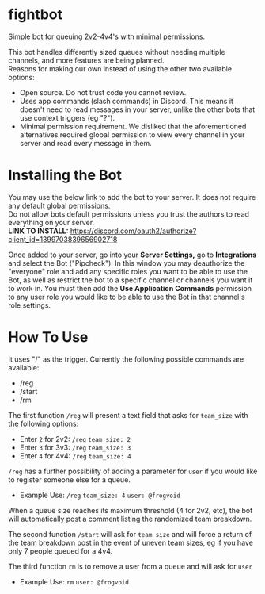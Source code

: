# fightbot
Simple bot for queuing 2v2-4v4's with minimal permissions.  

This bot handles differently sized queues without needing multiple channels, and more features are being planned.  
Reasons for making our own instead of using the other two available options:
 - Open source. Do not trust code you cannot review.
 - Uses app commands (slash commands) in Discord. This means it doesn't need to read messages in your server, unlike the other bots that use context triggers (eg "?").
 - Minimal permission requirement. We disliked that the aforementioned alternatives required global permission to view every channel in your server and read every message in them.

# Installing the Bot  
You may use the below link to add the bot to your server. It does not require any default global permissions.  
Do not allow bots default permissions unless you trust the authors to read everything on your server.  
**LINK TO INSTALL:** https://discord.com/oauth2/authorize?client_id=1399703839656902718  

Once added to your server, go into your **Server Settings,** go to **Integrations** and select the Bot ("Pipcheck"). In this window you may deauthorize the "everyone" role and add any specific roles you want to be able to use the Bot, as well as restrict the bot to a specific channel or channels you want it to work in.
You must then add the **Use Application Commands** permission to any user role you would like to be able to use the Bot in that channel's role settings.


# How To Use

It uses "/" as the trigger. Currently the following possible commands are available:
 - /reg
 - /start
 - /rm

The first function `/reg` will present a text field that asks for `team_size` with the following options:  
 - Enter `2` for 2v2: `/reg` `team_size: 2`  
 - Enter `3` for 3v3: `/reg` `team_size: 3`  
 - Enter `4` for 4v4: `/reg` `team_size: 4`
   
`/reg` has a further possibility of adding a parameter for `user` if you would like to register someone else for a queue.
 - Example Use: `/reg` `team_size: 4` `user: @frogvoid`

When a queue size reaches its maximum threshold (4 for 2v2, etc), the bot will automatically post a comment listing the randomized team breakdown.  

The second function `/start` will ask for `team_size` and will force a return of the team breakdown post in the event of uneven team sizes, eg if you have only 7 people queued for a 4v4.

The third function `rm` is to remove a user from a queue and will ask for `user`  
 - Example Use: `rm` `user: @frogvoid`
